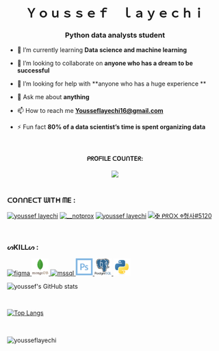 <h1 align="center">Ｙｏｕｓｓｅｆ　ｌａｙｅｃｈｉ</h1>
<h3 align="center">Python data analysts student</h3>


- 🌱 I’m currently learning **Data science and machine learning**

- 👯 I’m looking to collaborate on **anyone who has a dream to be successful**

- 🤝 I’m looking for help with **anyone who has a huge experience **

- 💬 Ask me about **anything**

- 📫 How to reach me **Yousseflayechi16@gmail.com**

- ⚡ Fun fact **80% of a data scientist’s time is spent organizing data**

<br>
<h4 align="center">ᑭᖇOᖴIᒪE ᑕOᑌᑎTEᖇ:</h4>
<div align="center">
  <img src="https://profile-counter.glitch.me/yousseflayechi/count.svg?"  />
</div>

<br>

<h3 align="left">ᑕOᑎᑎEᑕT ᗯITᕼ ᗰE :</h3>
<p align="left">
<a href="https://linkedin.com/in/youssef layechi" target="blank"><img align="center" src="https://raw.githubusercontent.com/rahuldkjain/github-profile-readme-generator/master/src/images/icons/Social/linked-in-alt.svg" alt="youssef layechi" height="30" width="40" /></a>
<a href="https://instagram.com/isntprox__" target="blank"><img align="center" src="https://raw.githubusercontent.com/rahuldkjain/github-profile-readme-generator/master/src/images/icons/Social/instagram.svg" alt="__notprox" height="30" width="40" /></a>
<a href="https://www.youtube.com/c/youssef layechi" target="blank"><img align="center" src="https://raw.githubusercontent.com/rahuldkjain/github-profile-readme-generator/master/src/images/icons/Social/youtube.svg" alt="youssef layechi" height="30" width="40" /></a>
<a href="https://discord.gg/✠ ᑭᖇO᙭ ✠형사#5120" target="blank"><img align="center" src="https://raw.githubusercontent.com/rahuldkjain/github-profile-readme-generator/master/src/images/icons/Social/discord.svg" alt="✠ ᑭᖇO᙭ ✠형사#5120" height="30" width="40" /></a>
</p>
<br>
<h3 align="left">ᔕKIᒪᒪᔕ :</h3>

<p align="left"> <a href="https://www.figma.com/" target="_blank" rel="noreferrer"> <img src="https://www.vectorlogo.zone/logos/figma/figma-icon.svg" alt="figma" width="40" height="40"/> </a> <a href="https://www.mongodb.com/" target="_blank" rel="noreferrer"> <img src="https://raw.githubusercontent.com/devicons/devicon/master/icons/mongodb/mongodb-original-wordmark.svg" alt="mongodb" width="40" height="40"/> </a> <a href="https://www.microsoft.com/en-us/sql-server" target="_blank" rel="noreferrer"> <img src="https://www.svgrepo.com/show/303229/microsoft-sql-server-logo.svg" alt="mssql" width="40" height="40"/> </a> <a href="https://www.photoshop.com/en" target="_blank" rel="noreferrer"> <img src="https://raw.githubusercontent.com/devicons/devicon/master/icons/photoshop/photoshop-line.svg" alt="photoshop" width="40" height="40"/> </a> <a href="https://www.postgresql.org" target="_blank" rel="noreferrer"> <img src="https://raw.githubusercontent.com/devicons/devicon/master/icons/postgresql/postgresql-original-wordmark.svg" alt="postgresql" width="40" height="40"/> </a> <a href="https://www.python.org" target="_blank" rel="noreferrer"> <img src="https://raw.githubusercontent.com/devicons/devicon/master/icons/python/python-original.svg" alt="python" width="40" height="40"/> </a> </p>



![youssef's GitHub stats](https://github-readme-stats.vercel.app/api?username=yousseflayechi&show_icons=true&theme=dark)

<br>

[![Top Langs](https://github-readme-stats.vercel.app/api/top-langs/?username=yousseflayechi&layout=compact)](https://github.com/anuraghazra/github-readme-stats)

<br>

<p><img align="center" src="https://github-readme-streak-stats.herokuapp.com/?user=yousseflayechi&" alt="yousseflayechi" /></p>
